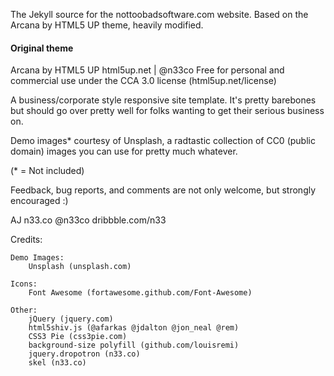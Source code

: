The Jekyll source for the nottoobadsoftware.com website. Based on the Arcana by HTML5 UP theme, heavily modified.


#### Original theme

Arcana by HTML5 UP
html5up.net | @n33co
Free for personal and commercial use under the CCA 3.0 license (html5up.net/license)


A business/corporate style responsive site template. It's pretty barebones but should 
go over pretty well for folks wanting to get their serious business on.

Demo images* courtesy of Unsplash, a radtastic collection of CC0 (public domain) images
you can use for pretty much whatever.

(* = Not included)

Feedback, bug reports, and comments are not only welcome, but strongly encouraged :)

AJ
n33.co @n33co dribbble.com/n33


Credits:

	Demo Images:
		Unsplash (unsplash.com)

	Icons:
		Font Awesome (fortawesome.github.com/Font-Awesome)

	Other:
		jQuery (jquery.com)
		html5shiv.js (@afarkas @jdalton @jon_neal @rem)
		CSS3 Pie (css3pie.com)
		background-size polyfill (github.com/louisremi)
		jquery.dropotron (n33.co)
		skel (n33.co)